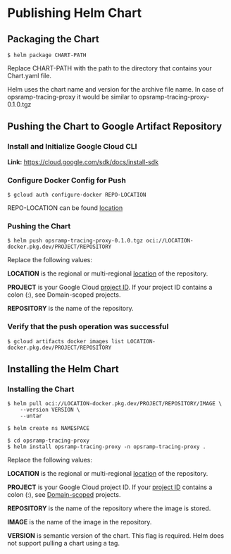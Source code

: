 # Publishing Helm Chart

## Packaging the Chart

```shell
$ helm package CHART-PATH
```

Replace CHART-PATH with the path to the directory that contains your Chart.yaml file.

Helm uses the chart name and version for the archive file name. In case of opsramp-tracing-proxy it would be similar to
opsramp-tracing-proxy-0.1.0.tgz

## Pushing the Chart to Google Artifact Repository

### Install and Initialize Google Cloud CLI

**Link:** https://cloud.google.com/sdk/docs/install-sdk

### Configure Docker Config for Push

```shell
$ gcloud auth configure-docker REPO-LOCATION
```

REPO-LOCATION can be found [location](https://cloud.google.com/artifact-registry/docs/repositories/repo-locations)

### Pushing the Chart

```shell
$ helm push opsramp-tracing-proxy-0.1.0.tgz oci://LOCATION-docker.pkg.dev/PROJECT/REPOSITORY
```

Replace the following values:

**LOCATION** is the regional or
multi-regional [location](https://cloud.google.com/artifact-registry/docs/repositories/repo-locations) of the
repository.

**PROJECT** is your Google
Cloud [project ID](https://cloud.google.com/resource-manager/docs/creating-managing-projects#identifying_projects). If
your project ID contains a colon (:), see Domain-scoped projects.

**REPOSITORY** is the name of the repository.

### Verify that the push operation was successful

```shell
$ gcloud artifacts docker images list LOCATION-docker.pkg.dev/PROJECT/REPOSITORY
```

## Installing the Helm Chart

### Installing the Chart

```shell
$ helm pull oci://LOCATION-docker.pkg.dev/PROJECT/REPOSITORY/IMAGE \
    --version VERSION \
    --untar

$ helm create ns NAMESPACE

$ cd opsramp-tracing-proxy
$ helm install opsramp-tracing-proxy -n opsramp-tracing-proxy .
```

Replace the following values:

**LOCATION** is the regional or
multi-regional [location](https://cloud.google.com/artifact-registry/docs/repositories/repo-locations) of the
repository.

**PROJECT** is your Google Cloud project ID. If
your [project ID](https://cloud.google.com/resource-manager/docs/creating-managing-projects#identifying_projects)
contains a colon (:), see [Domain-scoped](https://cloud.google.com/artifact-registry/docs/docker/names#domain) projects.

**REPOSITORY** is the name of the repository where the image is stored.

**IMAGE** is the name of the image in the repository.

**VERSION** is semantic version of the chart. This flag is required. Helm does not support pulling a chart using a tag.

